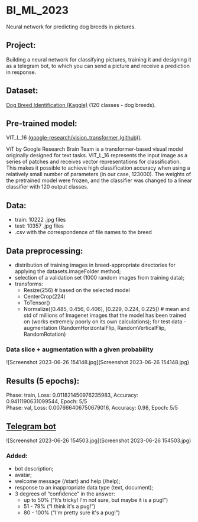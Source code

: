 # BI_ML_2023
Neural network for predicting dog breeds in pictures.

## Project:    
Building a neural network for classifying pictures, training it and designing it as a telegram bot, to which you can send a picture and receive a prediction in response.

## Dataset:   
[Dog Breed Identification (Kaggle)](https://www.kaggle.com/c/dog-breed-identification/data) (120 classes - dog breeds).    

## Pre-trained model:   
VIT_L_16 [(google-research/vision_transformer (github))](https://github.com/google-research/vision_transformer).

ViT by Google Research Brain Team is a transformer-based visual model originally designed for text tasks. VIT_L_16 represents the input image as a series of patches and receives vector representations for classification. This makes it possible to achieve high classification accuracy when using a relatively small number of parameters (in our case, 123000).
The weights of the pretrained model were frozen, and the classifier was changed to a linear classifier with 120 output classes.

## Data:

* train: 10222 .jpg files
* test: 10357 .jpg files
* .csv with the correspondence of file names to the breed

## Data preprocessing:
* distribution of training images in breed-appropriate directories for applying the datasets.ImageFolder method;   
* selection of a validation set (1000 random images from training data);   
* transforms:   
  * Resize(256) # based on the selected model
  * CenterCrop(224)   
  * ToTensor()   
  * Normalize([0.485, 0.456, 0.406], [0.229, 0.224, 0.225]) # mean and std of millions of Imagenet images that the model has been trained on (works extremely poorly on its own calculations);
  for test data - augmentation (RandomHorizontalFlip, RandomVerticalFlip, RandomRotation)

### Data slice + augmentation with a given probability

![Screenshot 2023-06-26 154148.jpg](Screenshot 2023-06-26 154148.jpg)

## Results (5 epochs):
Phase: train, Loss: 0.011821450976235983, Accuracy: 0.9411190631099544, Epoch: 5/5   
Phase: val, Loss: 0.007666406750679016, Accuracy: 0.98, Epoch: 5/5

## [Telegram bot](http://t.me/ram_dog_bot)   
![Screenshot 2023-06-26 154503.jpg](Screenshot 2023-06-26 154503.jpg)

### Added:
* bot description;   
* avatar;   
* welcome message (/start) and help (/help);  
* response to an inappropriate data type (text, document);   
* 3 degrees of “confidence” in the answer:   
  * up to 50% (“It’s tricky! I'm not sure, but maybe it is a pug!”)   
  * 51 - 79% (“I think it's a pug!”)   
  * 80 - 100% (“I'm pretty sure it's a pug!”)   